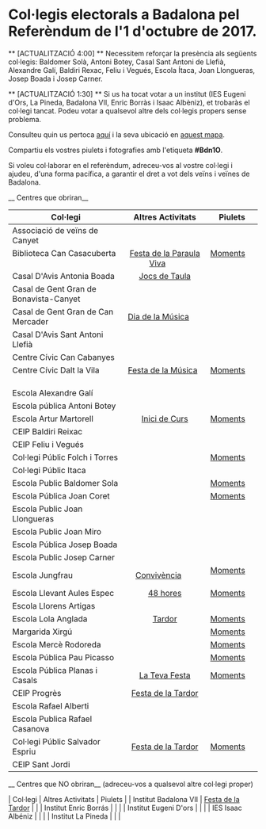 # Col·legis electorals a Badalona pel Referèndum de l'1 d'octubre de 2017.

** [ACTUALITZACIÓ 4:00] ** Necessitem reforçar la presència als següents col·legis: Baldomer Solà, Antoni Botey, Casal Sant Antoni de Llefià, Alexandre Galí, Baldiri Rexac, Feliu i Vegués, Escola Ítaca, Joan Llongueras, Josep Boada i Josep Carner.

** [ACTUALITZACIÓ 1:30] ** Si us ha tocat votar a un institut (IES Eugeni d'Ors, La Pineda, Badalona VII, Enric Borràs i Isaac Albèniz), et trobaràs el col·legi tancat. Podeu votar a qualsevol altre dels col·legis propers sense problema.



Consulteu quin us pertoca [aquí](https://wikileaks.org/mirrors/catref/on-votar/index.html) i la seva ubicació en [aquest mapa](https://t.co/MWsmjgCbiz).

Compartiu els vostres piulets i fotografies amb l'etiqueta **#Bdn1O**.

Si voleu col·laborar en el referèndum, adreceu-vos al vostre col·legi i ajudeu, d'una forma pacífica, a garantir el dret a vot dels veïns i veïnes de Badalona.

__ Centres que obriran__ 

| Col·legi  | Altres Activitats  |  Piulets  |
|-----------|:-:|-----------|
| Associació de veïns de Canyet           |         |         |
| Biblioteca Can Casacuberta              | [Festa de la Paraula Viva][daltlavila-fb]         | [Moments][cancasacuberta-tw]        |
| Casal D'Avis Antonia Boada              |  [Jocs de Taula][antoniaboada-fb]       |         |
| Casal de Gent Gran de Bonavista-Canyet              |         |         |
| Casal de Gent Gran de Can Mercader              | [Dia de la Música][canmercader-fb]        |         |
| Casal D'Avis Sant Antoni Llefià              |         |         |
| Centre Cívic Can Cabanyes              |         |         |
| Centre Cívic Dalt la Vila              | [Festa de la Música][daltlavila-fb]        | [Moments][daltlavila-tw]        |
| Escola Alexandre Galí              |         |         |
| Escola pública Antoni Botey              |         |         |
| Escola Artur Martorell              | [Inici de Curs][arturmartorell-fb]        | [Moments][arturmartorell-tw]      |
| CEIP Baldiri Reixac              |         |         |
| CEIP Feliu i Vegués              |         |         |
| Col·legi Públic Folch i Torres              |         | [Moments][folchitorres-tw]        |
| Col·legi Públic Itaca              |         |         |
| Escola Public Baldomer Sola              |        |  [Moments][baldomersola-tw]        |
| Escola Pública Joan Coret              |         | [Moments][joancoret-tw]        |
| Escola Public Joan Llongueras              |         |         |
| Escola Public Joan Miro              |         |         |
| Escola Pública Josep Boada              |         |         |
| Escola Public Josep Carner              |         |         |
| Escola Jungfrau              | [Convivència][jungfrau-fb]        | [Moments][jungfrau-tw]        |
| Escola Llevant Aules Espec         | [48 hores][llevant-fb]        | [Moments][llevant-tw]         |
| Escola Llorens Artigas              |         |         |
| Escola Lola Anglada              | [Tardor][lolaanglada-fb]        | [Moments][lolaanglada-tw]        |
| Margarida Xirgú              |         | [Moments][margaridaxirgu-tw]        |
| Escola Mercè Rodoreda              |         | [Moments][mercerodoreda-tw]        |
| Escola Pública Pau Picasso              |         | [Moments][paupicasso-tw]        |
| Escola Pública Planas i Casals    | [La Teva Festa][planasicasals-fb]        | [Moments][planasicasals-tw]        |
| CEIP Progrès                      | [Festa de la Tardor][progres-fb]        |         |
| Escola Rafael Alberti              |         |         |
| Escola Publica Rafael Casanova              |         |         |
| Col·legi Públic Salvador Espriu              | [Festa de la Tardor][salvadorespriu-fb]        |  [Moments][salvadorespriu-tw]       |
| CEIP Sant Jordi                     |         |         |

__ Centres que NO obriran__ (adreceu-vos a qualsevol altre col·legi proper)

| Col·legi  | Altres Activitats  |  Piulets  |
| Institut Badalona VII              | [Festa de la Tardor][badalona7-fb]        |         |
| Institut Enric Borrás              |         |         |
| Institut Eugeni D'ors              |         |         |
| IES Isaac Albéniz              |         |         |
| Institut La Pineda              |         |         |

[antoniaboada-fb]: https://www.facebook.com/events/485368475169055
[arturmartorell-fb]: https://www.facebook.com/events/248333275691622/
[arturmartorell-tw]: https://twitter.com/i/moments/913910282686263297
[badalona7-fb]: https://www.facebook.com/events/117212812306760/
[baldomersola-tw]: https://twitter.com/i/moments/914195797247447042
[canmercader-fb]: https://www.facebook.com/events/1507131589365477/
[cancasacuberta-fb]: https://www.facebook.com/events/1584935551563531/
[cancasacuberta-tw]: https://twitter.com/i/moments/914058265339813888
[daltlavila-fb]: https://www.facebook.com/events/164369920810758/
[daltlavila-tw]: https://twitter.com/i/moments/914061629721063424
[folchitorres-tw]: https://twitter.com/i/moments/914197342097674240
[joancoret-tw]: https://twitter.com/i/moments/914213321192198145
[llevant-fb]: https://www.facebook.com/events/119620605394248/
[llevant-tw]: https://twitter.com/i/moments/edit/913903150201020416
[lolaanglada-fb]: https://www.facebook.com/events/519884201682416/
[lolaanglada-tw]: https://twitter.com/i/moments/914075865474093057
[jungfrau-fb]: https://www.facebook.com/events/136078790360620/
[jungfrau-tw]: https://twitter.com/i/moments/913909036873068545
[margaridaxirgu-tw]: https://twitter.com/i/moments/914210718983049216
[mercerodoreda-tw]: https://twitter.com/i/moments/914195009053892608
[paupicasso-tw]: https://twitter.com/i/moments/914219913908191232
[planasicasals-fb]: https://www.facebook.com/events/944638129008286/
[planasicasals-tw]: https://twitter.com/i/moments/913899791817625603
[progres-fb]: https://www.facebook.com/events/248333275691622/
[salvadorespriu-fb]: https://www.facebook.com/events/1928310014157612/
[salvadorespriu-tw]: https://twitter.com/i/moments/913900569168932864

